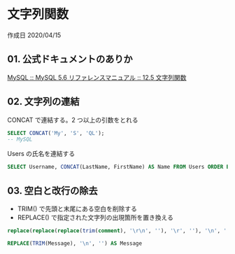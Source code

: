 # 文字列関数

作成日 2020/04/15

## 01. 公式ドキュメントのありか

[MySQL :: MySQL 5\.6 リファレンスマニュアル :: 12\.5 文字列関数](https://dev.mysql.com/doc/refman/5.6/ja/string-functions.html)

## 02. 文字列の連結

CONCAT で連結する。2 つ以上の引数をとれる

```sql
SELECT CONCAT('My', 'S', 'QL');
-- MySQL
```

Users の氏名を連結する

```sql
SELECT Username, CONCAT(LastName, FirstName) AS Name FROM Users ORDER BY Username;
```

## 03. 空白と改行の除去

- TRIM() で先頭と末尾にある空白を削除する
- REPLACE() で指定された文字列の出現箇所を置き換える

```sql
replace(replace(replace(trim(comment), '\r\n', ''), '\r', ''), '\n', '') AS comment

REPLACE(TRIM(Message), '\n', '') AS Message
```